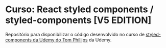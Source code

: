 # Curso: React styled components / styled-components [V5 EDITION]

Repositório para disponibilizar o código desenvolvido no curso de [styled-components da Udemy do Tom Phillips](https://www.udemy.com/course/react-styled-components) da Udemy.

